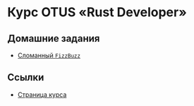 # Курс OTUS «Rust Developer»

## Домашние задания

- [Сломанный `FizzBuzz`](hw01/)

## Ссылки

- [Страница курса](https://otus.ru/lessons/rust-developer/)

